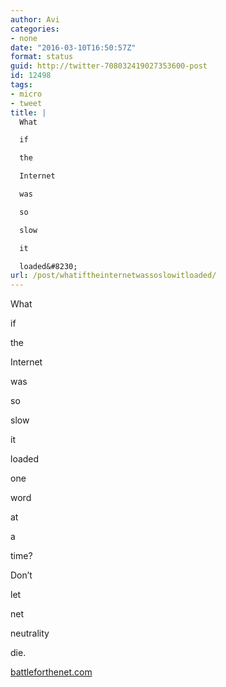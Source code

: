 ```yaml
---
author: Avi
categories:
- none
date: "2016-03-10T16:50:57Z"
format: status
guid: http://twitter-708032419027353600-post
id: 12498
tags:
- micro
- tweet
title: |
  What

  if

  the

  Internet

  was

  so

  slow

  it

  loaded&#8230;
url: /post/whatiftheinternetwassoslowitloaded/
---
```

What

if

the

Internet

was

so

slow

it

loaded

one

word

at

a

time?

Don&#8217;t

let

net

neutrality

die.

[battleforthenet.com](https://www.battleforthenet.com)